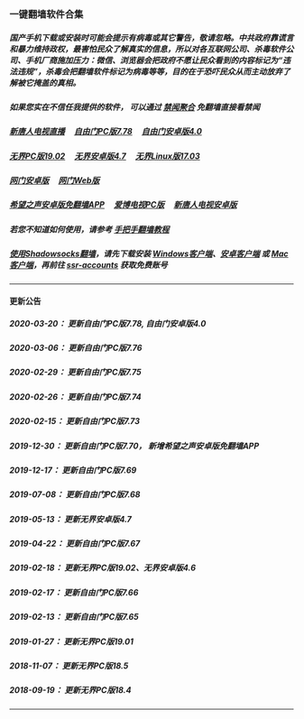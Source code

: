 ### 一键翻墙软件合集

##### 国产手机下载或安装时可能会提示有病毒或其它警告，敬请忽略。中共政府靠谎言和暴力维持政权，最害怕民众了解真实的信息，所以对各互联网公司、杀毒软件公司、手机厂商施加压力：微信、浏览器会把政府不愿让民众看到的内容标记为“违法违规”，杀毒会把翻墙软件标记为病毒等等，目的在于恐吓民众从而主动放弃了解被它掩盖的真相。


##### 如果您实在不信任我提供的软件， 可以通过 [禁闻聚合](https://github.com/gfw-breaker/banned-news1/blob/master/README.md) 免翻墙直接看禁闻


##### [新唐人电视直播](http://45.63.99.118/) &nbsp;  &nbsp; <a href="http://45.63.99.118:10000/videos/sw/fg778p.zip?raw=true" targe="_blank">自由门PC版7.78</a> &nbsp;  &nbsp; <a href="http://45.63.99.118:10000/videos/sw/fgma40.apk?raw=true" targe="_blank">自由门安卓版4.0</a>

##### <a href="http://45.63.99.118:10000/videos/sw/u1902.zip?raw=true" targe="_blank">无界PC版19.02</a> &nbsp;  &nbsp; <a href="http://45.63.99.118:10000/videos/sw/um4.7.apk?raw=true" targe="_blank">无界安卓版4.7</a> &nbsp;  &nbsp; <a href="http://45.63.99.118:10000/videos/sw/ul?raw=true" targe="_blank">无界Linux版17.03</a>

##### <a href="http://45.63.99.118:10000/videos/sw/oGate.apk" target="_blank">网门安卓版</a> &nbsp;  &nbsp; <a href="https://github.com/oGate2/oGate/blob/master/README.md" target="_blank">网门Web版</a>

##### <a href="http://45.63.99.118:10000/videos/sw/oHopea.apk?raw=true" targe="_blank">希望之声安卓版免翻墙APP</a> &nbsp;  &nbsp; <a href="http://45.63.99.118:10000/videos/sw/iPPOTV.zip?raw=true" targe="_blank">爱博电视PC版</a> &nbsp;  &nbsp; <a href="http://45.63.99.118:10000/videos/sw/iNTD_TV.apk?raw=true" targe="_blank">新唐人电视安卓版</a>

##### 若您不知道如何使用，请参考 [手把手翻墙教程](https://github.com/gfw-breaker/guides/wiki)

##### [使用Shadowsocks翻墙](https://github.com/gfw-breaker/guides/wiki)，请先下载安装 [Windows客户端](http://45.63.99.118:10000/videos/sw/Shadowsocks-4.1.6.zip?raw=true)、[安卓客户端](http://45.63.99.118:10000/videos/sw/shadowsocks--universal-4.7.4.apk?raw=true) 或 [Mac客户端](http://45.63.99.118:10000/videos/sw/ShadowsocksX-NG.app.1.8.2.zip?raw=true)，再前往 [ssr-accounts](https://github.com/gfw-breaker/ssr-accounts) 获取免费账号

-----
#### 更新公告

##### 2020-03-20： 更新自由门PC版7.78, 自由门安卓版4.0
##### 2020-03-06： 更新自由门PC版7.76
##### 2020-02-29： 更新自由门PC版7.75
##### 2020-02-26： 更新自由门PC版7.74
##### 2020-02-15： 更新自由门PC版7.73
##### 2019-12-30： 更新自由门PC版7.70， 新增希望之声安卓版免翻墙APP
##### 2019-12-17： 更新自由门PC版7.69
##### 2019-07-08： 更新自由门PC版7.68
##### 2019-05-13： 更新无界安卓版4.7
##### 2019-04-22： 更新自由门PC版7.67
##### 2019-02-18： 更新无界PC版19.02、无界安卓版4.6
##### 2019-02-17： 更新自由门PC版7.66
##### 2019-02-13： 更新自由门PC版7.65
##### 2019-01-27： 更新无界PC版19.01
##### 2018-11-07： 更新无界PC版18.5
##### 2018-09-19： 更新无界PC版18.4

----

<img src='http://gfw-breaker.win/nogfw.md' width='0px' height='0px'/>

